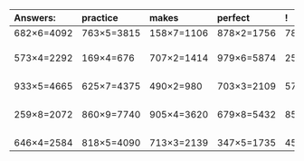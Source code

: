 | Answers: | practice | makes | perfect | ! |
| :--- | :--- | :--- | :--- | :--- |
| 682×6=4092 | 763×5=3815 | 158×7=1106 | 878×2=1756 | 782×9=7038 | 
|   |   |   |   |   | 
|   |   |   |   |   | 
|   |   |   |   |   | 
| 573×4=2292 | 169×4=676 | 707×2=1414 | 979×6=5874 | 258×3=774 | 
|   |   |   |   |   | 
|   |   |   |   |   | 
|   |   |   |   |   | 
|   |   |   |   |   | 
| 933×5=4665 | 625×7=4375 | 490×2=980 | 703×3=2109 | 577×2=1154 | 
|   |   |   |   |   | 
|   |   |   |   |   | 
|   |   |   |   |   | 
|   |   |   |   |   | 
| 259×8=2072 | 860×9=7740 | 905×4=3620 | 679×8=5432 | 856×4=3424 | 
|   |   |   |   |   | 
|   |   |   |   |   | 
|   |   |   |   |   | 
|   |   |   |   |   | 
| 646×4=2584 | 818×5=4090 | 713×3=2139 | 347×5=1735 | 457×3=1371 | 
